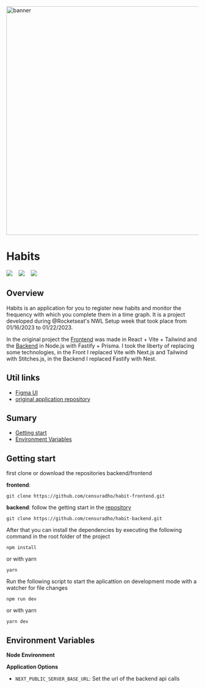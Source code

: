 <img src="https://user-images.githubusercontent.com/49209628/213193780-79db24a9-0e93-43bc-862a-0f1d63a1379e.png" width="600px"  alt="banner" />


# Habits

<p>
<img src="https://img.shields.io/github/last-commit/censuradho/dashboard-frontend?style=for-the-badge"/>&nbsp;&nbsp;&nbsp;
<img src="https://img.shields.io/github/repo-size/censuradho/dashboard-frontend?style=for-the-badge"/>&nbsp;&nbsp;&nbsp;
<img src="https://img.shields.io/github/languages/count/censuradho/dashboard-frontend?style=for-the-badge"/>
</p>


## Overview

Habits is an application for you to register new habits and monitor the frequency with which you complete them in a time graph. It is a project developed during @Rocketseat's NWL Setup week that took place from 01/16/2023 to 01/22/2023.

In the original project the [Frontend](https://github.com/rocketseat-education/nlw-setup-ignite/tree/main/web) was made in React + Vite + Tailwind and the [Backend](https://github.com/rocketseat-education/nlw-setup-ignite/tree/main/server) in Node.js with Fastify + Prisma. I took the liberty of replacing some technologies, in the Front I replaced Vite with Next.js and Tailwind with Stitches.js, in the Backend I replaced Fastify with Nest.

## Util links

- [Figma UI](https://www.figma.com/community/file/1195326661124171197)
- [original application repository](https://github.com/rocketseat-education/nlw-setup-ignite)

## Sumary

- [Getting start](#getting-start)
- [Environment Variables](#environment-variables)


## Getting start

first clone or download the repositories backend/frontend

**frontend**:
```
git clone https://github.com/censuradho/habit-frontend.git
```

**backend**: follow the getting start in the [repository](https://github.com/censuradho/habit-backend)

```
git clone https://github.com/censuradho/habit-backend.git
```


After that you can install the dependencies by executing the following command in the root folder of the project

```
npm install
```

or with yarn

```
yarn
```

Run the following script to start the aplicattion on development mode with a watcher for file changes

```
npm run dev
```

or with yarn

```
yarn dev
```

## Environment Variables

**Node Environment**


**Application Options**

- `NEXT_PUBLIC_SERVER_BASE_URL`: Set the url of the backend api calls
